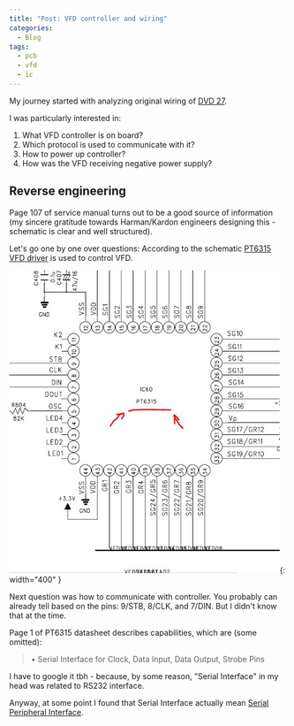 ```yaml
---
title: "Post: VFD controller and wiring"
categories:
  - Blog
tags:
  - pcb
  - vfd
  - ic
---
```


My journey started with analyzing original wiring of [DVD 27](/assets/pdfs/dvd_27.pdf).

I was particularly interested in:

1. What VFD controller is on board?
2. Which protocol is used to communicate with it?
3. How to power up controller?
4. How was the VFD receiving negative power supply?

## Reverse engineering

Page 107 of service manual turns out to be a good source of information (my sincere gratitude towards Harman/Kardon engineers designing this - schematic is clear and well structured).

Let's go one by one over questions:
According to the schematic [PT6315 VFD driver](/assets/pdfs/PT6315_PrincetonTechnologyCorp.pdf) is used to control VFD.

![Type of controller in use](/assets/images/04012024-vfd-controller-ssbbaa.JPG){: width="400" }

Next question was how to communicate with controller. You probably can already tell based on the pins: 9/STB, 8/CLK, and 7/DIN. But I didn't know that at the time.

Page 1 of PT6315 datasheet describes capabilities, which are (some omitted):

> • Serial Interface for Clock, Data Input, Data Output, Strobe Pins

I have to google it tbh - because, by some reason, "Serial Interface" in my head was related to RS232 interface.

Anyway, at some point I found that Serial Interface actually mean [Serial Peripheral Interface](https://en.wikipedia.org/wiki/Serial_Peripheral_Interface).
